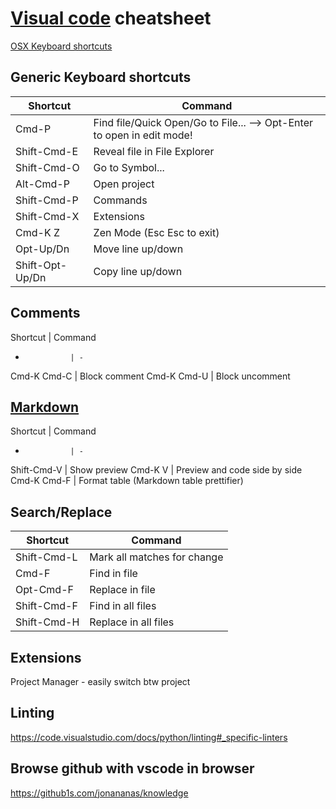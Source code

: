 # [Visual code](https://code.visualstudio.com/docs) cheatsheet

[OSX Keyboard shortcuts](https://code.visualstudio.com/shortcuts/keyboard-shortcuts-macos.pdf)

## Generic Keyboard shortcuts

Shortcut        | Command
----------------|-----------------------------------
Cmd-P           | Find file/Quick Open/Go to File... --> Opt-Enter to open in edit mode!
Shift-Cmd-E     | Reveal file in File Explorer
Shift-Cmd-O     | Go to Symbol...
Alt-Cmd-P       | Open project
Shift-Cmd-P     | Commands
Shift-Cmd-X     | Extensions
Cmd-K Z         | Zen Mode (Esc Esc to exit)
Opt-Up/Dn       | Move line up/down
Shift-Opt-Up/Dn | Copy line up/down

## Comments

Shortcut        | Command
-               | -
Cmd-K Cmd-C     | Block comment
Cmd-K Cmd-U     | Block uncomment

## [Markdown](https://code.visualstudio.com/docs/languages/markdown)

Shortcut        | Command
-               | -
Shift-Cmd-V     | Show preview
Cmd-K V         | Preview and code side by side
Cmd-K Cmd-F     | Format table (Markdown table prettifier)

## Search/Replace

Shortcut    | Command
------------|----------------------------
Shift-Cmd-L | Mark all matches for change
Cmd-F       | Find in file
Opt-Cmd-F   | Replace in file
Shift-Cmd-F | Find in all files
Shift-Cmd-H | Replace in all files

## Extensions

Project Manager - easily switch btw project

## Linting

https://code.visualstudio.com/docs/python/linting#_specific-linters

## Browse github with vscode in browser

https://github1s.com/jonananas/knowledge
